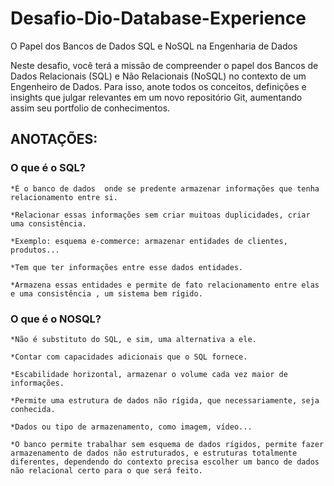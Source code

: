 # Desafio-Dio-Database-Experience
O Papel dos Bancos de Dados SQL e NoSQL na Engenharia de Dados  

Neste desafio, você terá a missão de compreender o papel dos Bancos de Dados Relacionais (SQL) e Não Relacionais (NoSQL) no contexto de um Engenheiro de Dados. Para isso, anote todos os conceitos, definições e insights que julgar relevantes em um novo repositório Git, aumentando assim seu portfolio de conhecimentos.

## ANOTAÇÕES:


###	O que é o SQL?
	
	*É o banco de dados  onde se predente armazenar informações que tenha relacionamento entre si.
	
	*Relacionar essas informações sem criar muitoas duplicidades, criar uma consistência.
	
	*Exemplo: esquema e-commerce: armazenar entidades de clientes, produtos...
	
	*Tem que ter informações entre esse dados entidades.
	
	*Armazena essas entidades e permite de fato relacionamento entre elas e uma consistência , um sistema bem rígido.



###	O que é o NOSQL?
	
	*Não é substituto do SQL, e sim, uma alternativa a ele. 
	
	*Contar com capacidades adicionais que o SQL fornece.
	
	*Escabilidade horizontal, armazenar o volume cada vez maior de informações. 
	
	*Permite uma estrutura de dados não rígida, que necessariamente, seja conhecida. 
	
	*Dados ou tipo de armazenamento, como imagem, vídeo... 
	
	*O banco permite trabalhar sem esquema de dados rígidos, permite fazer armazenamento de dados não estruturados, e estruturas totalmente diferentes, dependendo do contexto precisa escolher um banco de dados não relacional certo para o que será feito.
